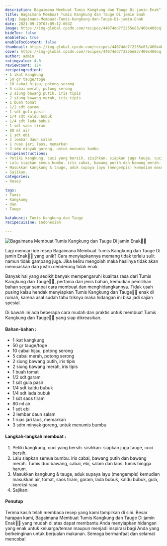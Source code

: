 ```yaml
---
description: Bagaimana Membuat Tumis Kangkung dan Tauge Di jamin Enak"
title: Bagaimana Membuat Tumis Kangkung dan Tauge Di jamin Enak
slug: Bagaimana-Membuat-Tumis-Kangkung-dan-Tauge-Di-jamin-Enak
date: 2021-09-29T03:09:12.063Z
image: https://img-global.cpcdn.com/recipes/44074dd7f2255e83/400x400cq70/photo.jpg
hideToc: false
enableToc: true
enableTocContent: false
thumbnail: https://img-global.cpcdn.com/recipes/44074dd7f2255e83/400x400cq70/photo.jpg
cover: https://img-global.cpcdn.com/recipes/44074dd7f2255e83/400x400cq70/photo.jpg
author: admin
ratingvalue: 4.8
reviewcount: 124
recipeingredient:
- 1 ikat kangkung
- 50 gr tauge/toge
- 10 cabai hijau, potong serong
- 5 cabai merah, potong serong
- 2 siung bawang putih, iris tipis
- 2 siung bawang merah, iris tipis
- 1 buah tomat
- 1/2 sdt garam
- 1 sdt gula pasir
- 1/4 sdt kaldu bubuk
- 1/4 sdt lada bubuk
- 1 sdt saos tiram
- 80 ml air
- 1 sdt ebi
- 2 lembar daun salam
- 1 ruas jari laos, memarkan
- 3 sdm minyak goreng, untuk menumis bumbu
recipeinstructions:
- Petiki kangkung, cuci yang bersih. sisihkan. siapkan juga tauge, cuci bersih.
- Lalu siapkan semua bumbu. iris cabai, bawang putih dan bawang merah. Tumis duo bawang, cabai, ebi, salam dan laos. tumis hingga harum.
- Masukkan kangkung & tauge, aduk supaya layu (mengempis) kemudian masukkan air, tomat, saos tiram, garam, lada bubuk, kaldu bubuk, gula, koreksi rasa.
- Sajikan.
categories:
- Resep

tags:
- Tumis
- Kangkung
- dan
- Tauge

katakunci: Tumis Kangkung dan Tauge
recipecuisine: Indonesian

---
```


![Bagaimana Membuat Tumis Kangkung dan Tauge Di jamin Enak👩‍🍳](https://img-global.cpcdn.com/recipes/44074dd7f2255e83/400x400cq70/photo.jpg)

Lagi mencari ide resep Bagaimana Membuat Tumis Kangkung dan Tauge Di jamin Enak👩‍🍳 yang unik? Cara menyiapkannya memang tidak terlalu sulit namun tidak gampang juga. Jika keliru mengolah maka hasilnya tidak akan memuaskan dan justru cenderung tidak enak.

Banyak hal yang sedikit banyak mempengaruhi kualitas rasa dari Tumis Kangkung dan Tauge👩‍🍳, pertama dari jenis bahan, kemudian pemilihan bahan segar sampai cara membuat dan menghidangkannya. Tidak usah pusing kalau hendak menyiapkan Tumis Kangkung dan Tauge👩‍🍳 enak di rumah, karena asal sudah tahu triknya maka hidangan ini bisa jadi sajian spesial.

Di bawah ini ada beberapa cara mudah dan praktis untuk membuat Tumis Kangkung dan Tauge👩‍🍳 yang siap dikreasikan.

<!--inarticleads1-->

#### Bahan-bahan :

- 1 ikat kangkung
- 50 gr tauge/toge
- 10 cabai hijau, potong serong
- 5 cabai merah, potong serong
- 2 siung bawang putih, iris tipis
- 2 siung bawang merah, iris tipis
- 1 buah tomat
- 1/2 sdt garam
- 1 sdt gula pasir
- 1/4 sdt kaldu bubuk
- 1/4 sdt lada bubuk
- 1 sdt saos tiram
- 80 ml air
- 1 sdt ebi
- 2 lembar daun salam
- 1 ruas jari laos, memarkan
- 3 sdm minyak goreng, untuk menumis bumbu

<!--inarticleads2-->

#### Langkah-langkah membuat :

1. Petiki kangkung, cuci yang bersih. sisihkan. siapkan juga tauge, cuci bersih.
1. Lalu siapkan semua bumbu. iris cabai, bawang putih dan bawang merah. Tumis duo bawang, cabai, ebi, salam dan laos. tumis hingga harum.
1. Masukkan kangkung & tauge, aduk supaya layu (mengempis) kemudian masukkan air, tomat, saos tiram, garam, lada bubuk, kaldu bubuk, gula, koreksi rasa.
1. Sajikan.

#### Penutup

Terima kasih telah membaca resep yang kami tampilkan di sini. Besar harapan kami, Bagaimana Membuat Tumis Kangkung dan Tauge Di jamin Enak👩‍🍳 yang mudah di atas dapat membantu Anda menyiapkan hidangan yang enak untuk keluarga/teman maupun menjadi inspirasi bagi Anda yang berkeinginan untuk berjualan makanan. Semoga bermanfaat dan selamat mencoba!